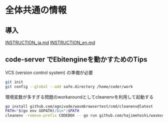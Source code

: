 # 全体共通の情報

## 導入

[INSTRUCTION_ja.md](./INSTRUCTION_ja.md)
[INSTRUCTION_en.md](./INSTRUCTION_ja.md)

## code-server でEbitengineを動かすためのTips

VCS (version control system) の準備が必要

```sh
git init
git config --global --add safe.directory /home/coder/work
```

環境変数が多すぎる問題のworkaroundとしてcleanenvを利用して起動する

```sh
go install github.com/agnivade/wasmbrowsertest/cmd/cleanenv@latest
PATH="$(go env GOPATH)/bin":$PATH
cleanenv -remove-prefix CODEBOX -- go run github.com/hajimehoshi/wasmserve@latest -http ":8000" .
```
